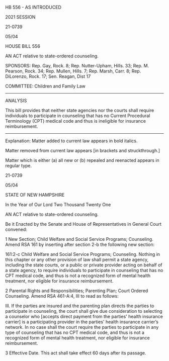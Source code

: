  HB 556 - AS INTRODUCED

 

 

2021 SESSION

 21-0739

 05/04

 

HOUSE BILL 556

 

AN ACT relative to state-ordered counseling.

 

SPONSORS: Rep. Gay, Rock. 8; Rep. Nutter-Upham, Hills. 33; Rep. M. Pearson, Rock. 34; Rep. Mullen, Hills. 7; Rep. Marsh, Carr. 8; Rep. DiLorenzo, Rock. 17; Sen. Reagan, Dist 17

 

COMMITTEE: Children and Family Law

 

-----------------------------------------------------------------

 

ANALYSIS

 

 This bill provides that neither state agencies nor the courts shall require individuals to participate in counseling that has no Current Procedural Terminology (CPT) medical code and thus is ineligible for insurance reimbursement.

 

- - - - - - - - - - - - - - - - - - - - - - - - - - - - - - - - - - - - - - - - - - - - - - - - - - - - - - - - - - - - - - - - - - - - - - - - - - - 

 

Explanation: Matter added to current law appears in bold italics.

 Matter removed from current law appears [in brackets and struckthrough.]

 Matter which is either (a) all new or (b) repealed and reenacted appears in regular type.

 21-0739

 05/04

 

STATE OF NEW HAMPSHIRE

 

In the Year of Our Lord Two Thousand Twenty One

 

AN ACT relative to state-ordered counseling.

 

Be it Enacted by the Senate and House of Representatives in General Court convened:

 

 1 New Section; Child Welfare and Social Service Programs; Counseling. Amend RSA 161 by inserting after section 2-b the following new section: 

 161:2-c Child Welfare and Social Service Programs; Counseling. Nothing in this chapter or any other provision of law shall permit a state agency, including the state courts, or a public or private provider acting on behalf of a state agency, to require individuals to participate in counseling that has no CPT medical code, and thus is not a recognized form of mental health treatment, nor eligible for insurance reimbursement. 

 2 Parental Rights and Responsibilities; Parenting Plan; Court Ordered Counseling. Amend RSA 461-A:4, III to read as follows: 

 III. If the parties are insured and the parenting plan directs the parties to participate in counseling, the court shall give due consideration to selecting a counselor who [accepts direct payment from the parties' health insurance carrier] is a participating provider in the parties' health insurance carrier’s network. In no case shall the court require the parties to participate in any type of counseling that has no CPT medical code, and thus is not a recognized form of mental health treatment, nor eligible for insurance reimbursement. 

 3 Effective Date. This act shall take effect 60 days after its passage. 

